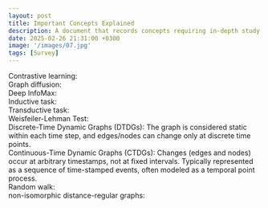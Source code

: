 ```yaml
---
layout: post
title: Important Concepts Explained
description: A document that records concepts requiring in-depth study.
date: 2025-02-26 21:31:00 +0300
image: '/images/07.jpg'
tags: [Survey]
---
```


Contrastive learning:  
Graph diffusion:  
Deep InfoMax:  
Inductive task:  
Transductive task:  
Weisfeiler-Lehman Test:  
Discrete-Time Dynamic Graphs (DTDGs): The graph is considered static within each time step, and edges/nodes can change only at discrete time points.  
Continuous-Time Dynamic Graphs (CTDGs): Changes (edges and nodes) occur at arbitrary timestamps, not at fixed intervals. Typically represented as a sequence of time-stamped events, often modeled as a temporal point process.  
Random walk:  
non-isomorphic distance-regular graphs:  